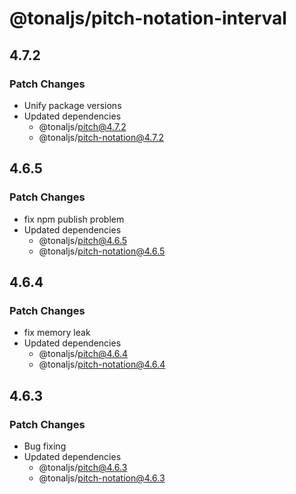 # @tonaljs/pitch-notation-interval

## 4.7.2

### Patch Changes

- Unify package versions
- Updated dependencies
  - @tonaljs/pitch@4.7.2
  - @tonaljs/pitch-notation@4.7.2

## 4.6.5

### Patch Changes

- fix npm publish problem
- Updated dependencies
  - @tonaljs/pitch@4.6.5
  - @tonaljs/pitch-notation@4.6.5

## 4.6.4

### Patch Changes

- fix memory leak
- Updated dependencies
  - @tonaljs/pitch@4.6.4
  - @tonaljs/pitch-notation@4.6.4

## 4.6.3

### Patch Changes

- Bug fixing
- Updated dependencies
  - @tonaljs/pitch@4.6.3
  - @tonaljs/pitch-notation@4.6.3

